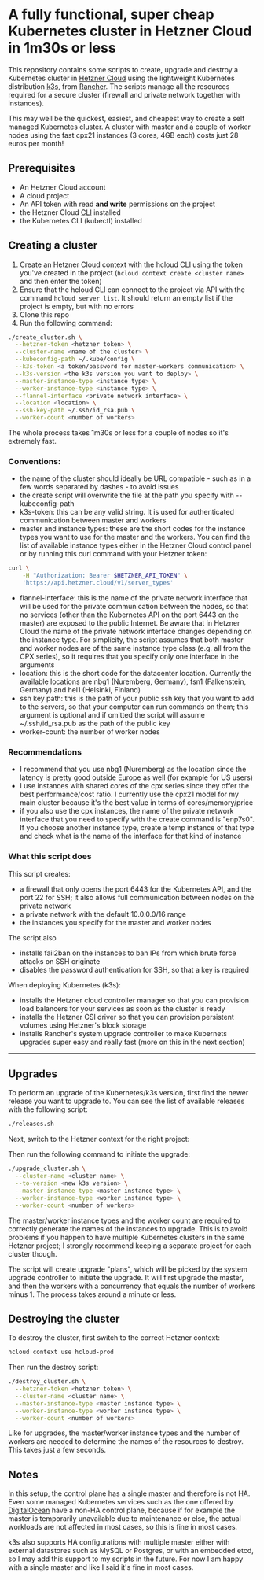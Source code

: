 # A fully functional, super cheap Kubernetes cluster in Hetzner Cloud in 1m30s or less

This repository contains some scripts to create, upgrade and destroy a Kubernetes cluster in [Hetzner Cloud](https://www.hetzner.com/cloud) using the lightweight Kubernetes distribution [k3s](https://k3s.io/), from [Rancher](https://rancher.com/). The scripts manage all the resources required for a secure cluster (firewall and private network together with instances).

This may well be the quickest, easiest, and cheapest way to create a self managed Kubernetes cluster. A cluster with master and a couple of worker nodes using the fast cpx21 instances (3 cores, 4GB each) costs just 28 euros per month!

## Prerequisites

- An Hetzner Cloud account
- A cloud project
- An API token with read **and write** permissions on the project
- the Hetzner Cloud [CLI](https://github.com/hetznercloud/cli) installed
- the Kubernetes CLI (kubectl) installed

## Creating a cluster

1. Create an Hetzner Cloud context with the hcloud CLI using the token you've created in the project (`hcloud context create <cluster name>` and then enter the token)
2. Ensure that the hcloud CLI can connect to the project via API with the command `hcloud server list`. It should return an empty list if the project is empty, but with no errors
3. Clone this repo
4. Run the following command:

```bash
./create_cluster.sh \
  --hetzner-token <hetzner token> \
  --cluster-name <name of the cluster> \
  --kubeconfig-path ~/.kube/config \
  --k3s-token <a token/password for master-workers communication> \
  --k3s-version <the k3s version you want to deploy> \
  --master-instance-type <instance type> \
  --worker-instance-type <instance type> \
  --flannel-interface <private network interface> \
  --location <location> \
  --ssh-key-path ~/.ssh/id_rsa.pub \
  --worker-count <number of workers>
```

The whole process takes 1m30s or less for a couple of nodes so it's extremely fast.

### Conventions:

- the name of the cluster should ideally be URL compatible - such as in a few words separated by dashes - to avoid issues
- the create script will overwrite the file at the path you specify with --kubeconfig-path
- k3s-token: this can be any valid string. It is used for authenticated communication between master and workers
- master and instance types: these are the short codes for the instance types you want to use for the master and the workers. You can find the list of available instance types either in the Hetzner Cloud control panel or by running this curl command with your Hetzner token:

```bash
curl \
	-H "Authorization: Bearer $HETZNER_API_TOKEN" \
	'https://api.hetzner.cloud/v1/server_types'
```

- flannel-interface: this is the name of the private network interface that will be used for the private communication between the nodes, so that no services (other than the Kubernetes API on the port 6443 on the master) are exposed to the public Internet. Be aware that in Hetzner Cloud the name of the private network interface changes depending on the instance type. For simplicity, the script assumes that both master and worker nodes are of the same instance type class (e.g. all from the CPX series), so it requires that you specify only one interface in the arguments
- location: this is the short code for the datacenter location. Currently the available locations are nbg1 (Nuremberg, Germany), fsn1 (Falkenstein, Germany) and hel1 (Helsinki, Finland)
- ssh key path: this is the path of your public ssh key that you want to add to the servers, so that your computer can run commands on them; this argument is optional and if omitted the script will assume ~/.ssh/id_rsa.pub as the path of the public key
- worker-count: the number of worker nodes

### Recommendations

- I recommend that you use nbg1 (Nuremberg) as the location since the latency is pretty good outside Europe as well (for example for US users)
- I use instances with shared cores of the cpx series since they offer the best performance/cost ratio. I currently use the cpx21 model for my main cluster because it's the best value in terms of cores/memory/price
- if you also use the cpx instances, the name of the private network interface that you need to specify with the create command is "enp7s0". If you choose another instance type, create a temp instance of that type and check what is the name of the interface for that kind of instance

### What this script does

This script creates:

- a firewall that only opens the port 6443 for the Kubernetes API, and the port 22 for SSH; it also allows full communication between nodes on the private network
- a private network with the default 10.0.0.0/16 range
- the instances you specify for the master and worker nodes

The script also

- installs fail2ban on the instances to ban IPs from which brute force attacks on SSH originate
- disables the password authentication for SSH, so that a key is required

When deploying Kubernetes (k3s):

- installs the Hetzner cloud controller manager so that you can provision load balancers for your services as soon as the cluster is ready
- installs the Hetzner CSI driver so that you can provision persistent volumes using Hetzner's block storage
- installs Rancher's system upgrade controller to make Kubernets upgrades super easy and really fast (more on this in the next section)

---

## Upgrades

To perform an upgrade of the Kubernetes/k3s version, first find the newer release you want to upgrade to. You can see the list of available releases with the following script:

```bash
./releases.sh
```

Next, switch to the Hetzner context for the right project:

Then run the following command to initiate the upgrade:

```bash
./upgrade_cluster.sh \
  --cluster-name <cluster name> \
  --to-version <new k3s version> \
  --master-instance-type <master instance type> \
  --worker-instance-type <worker instance type> \
  --worker-count <number of workers>
```

The master/worker instance types and the worker count are required to correctly generate the names of the instances to upgrade. This is to avoid problems if you happen to have multiple Kubernetes clusters in the same Hetzner project; I strongly recommend keeping a separate project for each cluster though.

The script will create upgrade "plans", which will be picked by the system upgrade controller to initiate the upgrade. It will first upgrade the master, and then the workers with a concurrency that equals the number of workers minus 1. The process takes around a minute or less.


## Destroying the cluster

To destroy the cluster, first switch to the correct Hetzner context:

```bash
hcloud context use hcloud-prod
```

Then run the destroy script:

```bash
./destroy_cluster.sh \
  --hetzner-token <hetzner token> \
  --cluster-name <cluster name> \
  --master-instance-type <master instance type> \
  --worker-instance-type <worker instance type> \
  --worker-count <number of workers>
```

Like for upgrades, the master/worker instance types and the number of workers are needed to determine the names of the resources to destroy. This takes just a few seconds.


## Notes

In this setup, the control plane has a single master and therefore is not HA. Even some managed Kubernetes services such as the one offered by [DigitalOcean](https://www.digitalocean.com/products/kubernetes/) have a non-HA control plane, because if for example the master is temporarily unavailable due to maintenance or else, the actual workloads are not affected in most cases, so this is fine in most cases.

k3s also supports HA configurations with multiple master either with external datastores such as MySQL or Postgres, or with an embedded etcd, so I may add this support to my scripts in the future. For now I am happy with a single master and like I said it's fine in most cases.
